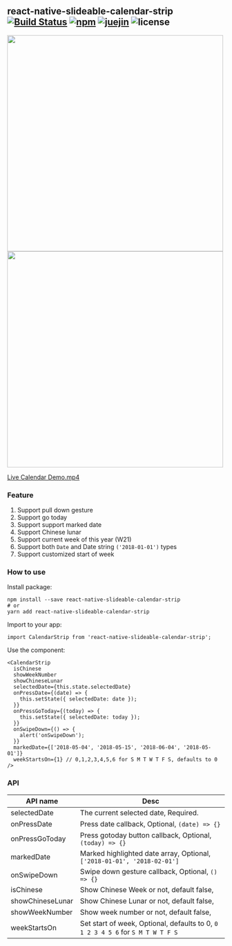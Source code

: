 ## react-native-slideable-calendar-strip [![Build Status](https://travis-ci.org/FaiChou/react-native-slideable-calendar-strip.svg?branch=master)](https://travis-ci.org/FaiChou/react-native-slideable-calendar-strip) [![npm](https://img.shields.io/npm/v/npm.svg)](https://www.npmjs.com/package/react-native-slideable-calendar-strip) [![juejin](https://badge.juejin.im/entry/5b04334a6fb9a07aaa119aac/likes.svg?style=flat-square)](https://juejin.im/post/5b041fe66fb9a07aa43c8c8c) ![license](https://img.shields.io/github/license/mashape/apistatus.svg)


<img src="https://raw.githubusercontent.com/FaiChou/react-native-slideable-calendar-strip/master/Example/en.png" width="500"/>

<img src="https://raw.githubusercontent.com/FaiChou/react-native-slideable-calendar-strip/master/Example/zh.png" width="500"/>

[Live Calendar Demo.mp4](https://raw.githubusercontent.com/FaiChou/faichou.github.io/master/img/qiniu/calendar-strip.MP4)

### Feature

1. Support pull down gesture
2. Support go today
3. Support support marked date
4. Support Chinese lunar
5. Support current week of this year (W21)
6. Support both `Date` and Date string `('2018-01-01')` types
7. Support customized start of week

### How to use

Install package:

```
npm install --save react-native-slideable-calendar-strip
# or
yarn add react-native-slideable-calendar-strip
```

Import to your app:

```
import CalendarStrip from 'react-native-slideable-calendar-strip';
```

Use the component:

```
<CalendarStrip
  isChinese
  showWeekNumber
  showChineseLunar
  selectedDate={this.state.selectedDate}
  onPressDate={(date) => {
    this.setState({ selectedDate: date });
  }}
  onPressGoToday={(today) => {
    this.setState({ selectedDate: today });
  }}
  onSwipeDown={() => {
    alert('onSwipeDown');
  }}
  markedDate={['2018-05-04', '2018-05-15', '2018-06-04', '2018-05-01']}
  weekStartsOn={1} // 0,1,2,3,4,5,6 for S M T W T F S, defaults to 0
/>
```

### API

API name         | Desc
-----------------|----------------------------------------
selectedDate     | The current selected date, Required.
onPressDate      | Press date callback, Optional, `(date) => {}`
onPressGoToday   | Press gotoday button callback, Optional, `(today) => {}`
markedDate       | Marked highlighted date array, Optional, `['2018-01-01', '2018-02-01']`
onSwipeDown      | Swipe down gesture callback, Optional, `() => {}`
isChinese        | Show Chinese Week or not, default false,
showChineseLunar | Show Chinese Lunar or not, default false,
showWeekNumber   | Show week number or not, default false,
weekStartsOn     | Set start of week, Optional, defaults to 0, `0 1 2 3 4 5 6` for `S M T W T F S`

